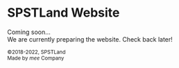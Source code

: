 <link rel="stylesheet" href="mystyle.css">

# SPSTLand Website
Coming soon...<br>
We are currently preparing the website. Check back later!<br>

<middle><sub>
  &copy;2018-2022, SPSTLand<br>
  Made by *mee* Company
</sub></middle>
